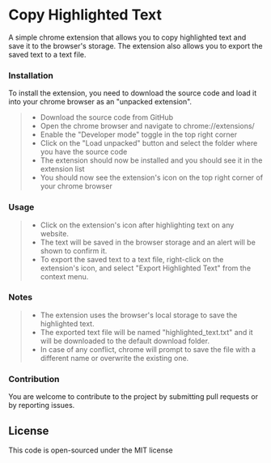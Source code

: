 # Copy Highlighted Text
A simple chrome extension that allows you to copy highlighted text and save it to the browser's storage. The extension also allows you to export the saved text to a text file.

### Installation
To install the extension, you need to download the source code and load it into your chrome browser as an "unpacked extension".

> - Download the source code from GitHub
> - Open the chrome browser and navigate to chrome://extensions/
> - Enable the "Developer mode" toggle in the top right corner
> - Click on the "Load unpacked" button and select the folder where you have the source code
> - The extension should now be installed and you should see it in the extension list
> - You should now see the extension's icon on the top right corner of your chrome browser 

### Usage
> - Click on the extension's icon after highlighting text on any website.
> - The text will be saved in the browser storage and an alert will be shown to confirm it.
> - To export the saved text to a text file, right-click on the extension's icon, and select "Export Highlighted Text" from the context menu.
### Notes
> - The extension uses the browser's local storage to save the highlighted text.
> - The exported text file will be named "highlighted_text.txt" and it will be downloaded to the default download folder.
> - In case of any conflict, chrome will prompt to save the file with a different name or overwrite the existing one.
### Contribution
You are welcome to contribute to the project by submitting pull requests or by reporting issues.

## License
This code is open-sourced under the MIT license
